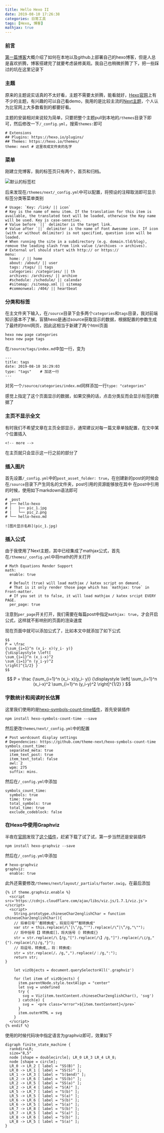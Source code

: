 ```yaml
---
title: Hello Hexo II
date: 2019-08-10 17:26:38
categories: 日常工具
tags: [Hexo, 博客]
mathjax: true
---
```


### 前言
[第一篇博客](https://huangsunyang.github.io/2019/08/09/hello-world/)大概介绍了如何在本地以及github上部署自己的hexo博客，但是人总是喜欢折腾，博客搭建完了就要考虑装修美观。我自己也稍微折腾了下，把一些踩过的坑在这里记录下

### 主题
原来的主题说实话真的不太好看，主题不需要太折腾，能看就好，[Hexo官网](https://hexo.io/themes/)上有不少的主题，有兴趣的可以自己看demo，我用的是比较主流的[Next主题](https://github.com/theme-next/hexo-theme-next)，个人认为比官网上大多数看到的都要好看。

主题的安装相对来说较为简单，只要把整个主题pull到本地的`/themes`目录下即可，然后修改一下`/_config.yml`，搜索`themes:`即可
```
# Extensions
## Plugins: https://hexo.io/plugins/
## Themes: https://hexo.io/themes/
theme: next # 这里改成文件夹的名字
```

<!-- more -->

### 菜单
刚建立完博客，我的标签页只有两个，首页和归档。

![默认的标签栏](origin_menu.png)

后来发现在`/themes/next/_config.yml`中可以配置，将预设的注释取消即可显示标签分类等菜单类别

```
# Usage: `Key: /link/ || icon`
# Key is the name of menu item. If the translation for this item is available, the translated text will be loaded, otherwise the Key name will be used. Key is case-senstive.
# Value before `||` delimiter is the target link.
# Value after `||` delimiter is the name of Font Awesome icon. If icon (with or without delimiter) is not specified, question icon will be loaded.
# When running the site in a subdirectory (e.g. domain.tld/blog), remove the leading slash from link value (/archives -> archives).
# External url should start with http:// or https://
menu:
  home: / || home
  about: /about/ || user
  tags: /tags/ || tags
  categories: /categories/ || th
  archives: /archives/ || archive
  #schedule: /schedule/ || calendar
  #sitemap: /sitemap.xml || sitemap
  #commonweal: /404/ || heartbeat
```

### 分类和标签
在主文件夹下输入，在`/source`目录下会多两个`categories`和`tags`目录，我对前端知识基本不了解，盲猜hexo是通过source获取显示的数据，根据配置的参数生成了最终的html网页，因此这相当于新建了两个html页面
```
hexo new page categories
hexo new page tags
```

在`/source/tags/index.md`中加一行，变为
```
---
title: tags
date: 2019-08-10 16:29:03
type: "tags"	# 加这一行
---
```

对另一个`/source/categories/index.md`同样添加一行`type: "categories"`

感觉上指定了这个页面显示的数据，如果交换的话，点击分类反而会显示标签的数据了


### 主页不显示全文

有时我们不希望文章在主页全部显示，通常建议对每一篇文章单独配置，在文中某个位置插入
```
<!-- more -->
```
在主页就只会显示这一行之前的部分了


### 插入图片
首先设置`/_config.yml`中的`post_asset_folder: true`，在创建新的post的时候会在`/source`目录下产生同名的文件夹，post引用的资源能够放在其中
在post中引用的时候，使用如下markdown语法即可
```
# _post
# ├── hello-hexo
# |   ├── pic_1.jpg
# |   └── pic_2.png
# └── hello-hexo.md

![图片显示名称](pic_1.jpg)
```

### 插入公式
由于我使用了Next主题，其中已经集成了mathjax公式，首先在`/themes/_config.yml`中将math的开关打开

```
# Math Equations Render Support
math:
  enable: true

  # Default (true) will load mathjax / katex script on demand.
  # That is it only render those page which has `mathjax: true` in Front-matter.
  # If you set it to false, it will load mathjax / katex srcipt EVERY PAGE.
  per_page: true
```

注意到`per_page`开关打开，我们需要在每篇post中指定`mathjax: true`，才会开启公式，这样就不影响别的页面的渲染速度

现在页面中就可以添加公式了，比如本文中就添加了如下公式
```
$$
P = \frac
{\sum_{i=1}^n (x_i- x)(y_i- y)}
{\displaystyle \left[
\sum_{i=1}^n (x_i-x)^2
\sum_{i=1}^n (y_i-y)^2
\right]^{1/2} }
$$
```

$$
P = \frac
{\sum_{i=1}^n (x_i- x)(y_i- y)}
{\displaystyle \left[
\sum_{i=1}^n (x_i-x)^2
\sum_{i=1}^n (y_i-y)^2
\right]^{1/2} }
$$

### 字数统计和阅读时长估算
这里我们使用的是[hexo-symbols-count-time插件](https://github.com/theme-next/hexo-symbols-count-time)，首先安装插件
```
npm install hexo-symbols-count-time --save
```

然后更改`themes/next/_config.yml`中的配置
```config
# Post wordcount display settings
# Dependencies: https://github.com/theme-next/hexo-symbols-count-time
symbols_count_time:
  separated_meta: true
  item_text_post: true
  item_text_total: false
  awl: 2
  wpm: 275
  suffix: mins.
```

然后在`/_config.yml`中添加
```
symbols_count_time:
  symbols: true
  time: true
  total_symbols: true
  total_time: true
  exclude_codeblock: false
```

### 在Hexo中使用Graphviz
半夜在[官网](https://hexo.io/plugins/)发现了[这个插件](https://github.com/sounak98/hexo-graphviz)，赶紧下载了试了试，第一步当然还是安装插件
```
npm install hexo-graphviz --save
```

然后在`/_config.yml`中添加
```
# hexo-graphviz
graphviz:
  enable: true
```

此外还需要修改`/themes/next/layout/_partials/footer.swig`，在最后添加
```
{% if theme.graphviz.enable %}
  <script src='https://cdnjs.cloudflare.com/ajax/libs/viz.js/1.7.1/viz.js'></script>
  <script>
    String.prototype.chineseChar2englishChar = function chineseChar2englishChar(){
    // 将单引号‘’都转换成'，将双引号“”都转换成"
    var str = this.replace(/\’|\‘/g,"'").replace(/\“|\”/g,"\"");
    // 将中括号【】转换成[]，将大括号｛｝转换成{}
    str = str.replace(/\【/g,"[").replace(/\】/g,"]").replace(/\｛/g,"{").replace(/\｝/g,"}");
    // 将逗号，转换成,，将：转换成:
    str = str.replace(/，/g,",").replace(/：/g,":");
    return str;
}

    let vizObjects = document.querySelectorAll('.graphviz')

    for (let item of vizObjects) {
      item.parentNode.style.textAlign = "center"
      let svg = undefined
      try {
        svg = Viz(item.textContent.chineseChar2englishChar(), 'svg')
      } catch(e) {
        svg = `<pre class="error">${item.textContent}</pre>`
      }
      item.outerHTML = svg
    }
  </script>
{% endif %}
```


使用的时候代码块中指定语言为graphviz即可，效果如下

```graphviz
digraph finite_state_machine {
  rankdir=LR;
  size="8,5"
  node [shape = doublecircle]; LR_0 LR_3 LR_4 LR_8;
  node [shape = circle];
  LR_0 -> LR_2 [ label = "SS(B)" ];
  LR_0 -> LR_1 [ label = "SS(S)" ];
  LR_1 -> LR_3 [ label = "S($end)" ];
  LR_2 -> LR_6 [ label = "SS(b)" ];
  LR_2 -> LR_5 [ label = "SS(a)" ];
  LR_2 -> LR_4 [ label = "S(A)" ];
  LR_5 -> LR_7 [ label = "S(b)" ];
  LR_5 -> LR_5 [ label = "S(a)" ];
  LR_6 -> LR_6 [ label = "S(b)" ];
  LR_6 -> LR_5 [ label = "S(a)" ];
  LR_7 -> LR_8 [ label = "S(b)" ];
  LR_7 -> LR_5 [ label = "S(a)" ];
  LR_8 -> LR_6 [ label = "S(b)" ];
  LR_8 -> LR_5 [ label = "S(a)" ];
}
```